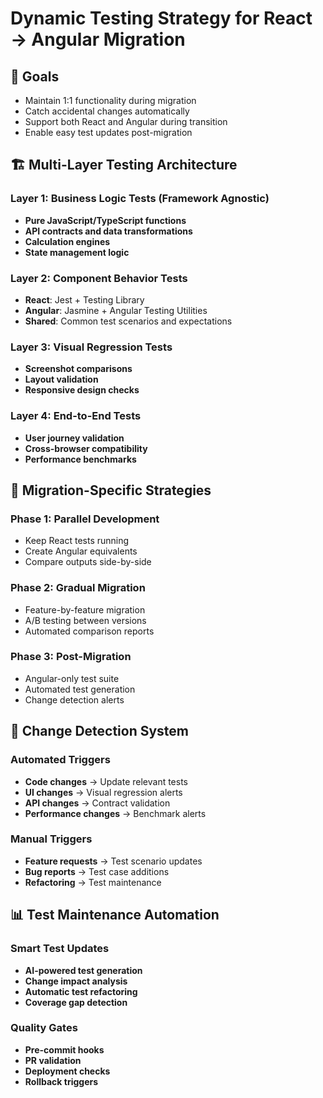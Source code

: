 # Dynamic Testing Strategy for React → Angular Migration

## 🎯 Goals
- Maintain 1:1 functionality during migration
- Catch accidental changes automatically
- Support both React and Angular during transition
- Enable easy test updates post-migration

## 🏗️ Multi-Layer Testing Architecture

### Layer 1: Business Logic Tests (Framework Agnostic)
- **Pure JavaScript/TypeScript functions**
- **API contracts and data transformations**
- **Calculation engines**
- **State management logic**

### Layer 2: Component Behavior Tests
- **React**: Jest + Testing Library
- **Angular**: Jasmine + Angular Testing Utilities
- **Shared**: Common test scenarios and expectations

### Layer 3: Visual Regression Tests
- **Screenshot comparisons**
- **Layout validation**
- **Responsive design checks**

### Layer 4: End-to-End Tests
- **User journey validation**
- **Cross-browser compatibility**
- **Performance benchmarks**

## 🔄 Migration-Specific Strategies

### Phase 1: Parallel Development
- Keep React tests running
- Create Angular equivalents
- Compare outputs side-by-side

### Phase 2: Gradual Migration
- Feature-by-feature migration
- A/B testing between versions
- Automated comparison reports

### Phase 3: Post-Migration
- Angular-only test suite
- Automated test generation
- Change detection alerts

## 🚨 Change Detection System

### Automated Triggers
- **Code changes** → Update relevant tests
- **UI changes** → Visual regression alerts
- **API changes** → Contract validation
- **Performance changes** → Benchmark alerts

### Manual Triggers
- **Feature requests** → Test scenario updates
- **Bug reports** → Test case additions
- **Refactoring** → Test maintenance

## 📊 Test Maintenance Automation

### Smart Test Updates
- **AI-powered test generation**
- **Change impact analysis**
- **Automatic test refactoring**
- **Coverage gap detection**

### Quality Gates
- **Pre-commit hooks**
- **PR validation**
- **Deployment checks**
- **Rollback triggers**
